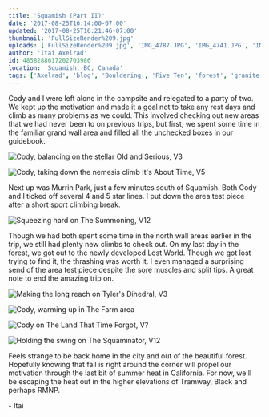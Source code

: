 ```yaml
---
title: 'Squamish (Part II)'
date: '2017-08-25T16:14:00-07:00'
updated: '2017-08-25T16:21:46-07:00'
thumbnail: 'FullSizeRender%209.jpg'
uploads: ['FullSizeRender%209.jpg', 'IMG_4787.JPG', 'IMG_4741.JPG', 'IMG_4756.JPG', 'IMG_4764.JPG', 'IMG_4774.JPG', 'IMG_4789.JPG']
author: 'Itai Axelrad'
id: 4858288617202703986
location: 'Squamish, BC, Canada'
tags: ['Axelrad', 'blog', 'Bouldering', 'Five Ten', 'forest', 'granite', 'highball', 'murrin park', 'north wall', 'squaminator', 'Squamish', 'summoning']
---
```


Cody and I were left alone in the campsite and relegated to a party of two. We kept up the motivation and made it a goal not to take any rest days and climb as many problems as we could. This involved checking out new areas that we had never been to on previous trips, but first, we spent some time in the familiar grand wall area and filled all the unchecked boxes in our guidebook.

![Cody, balancing on the stellar Old and Serious, V3](uploads/FullSizeRender%209.jpg)

![Cody, taking down the nemesis climb It's About Time, V5](uploads/IMG_4787.JPG)

Next up was Murrin Park, just a few minutes south of Squamish. Both Cody and I ticked off several 4 and 5 star lines. I put down the area test piece after a short sport climbing break.

![Squeezing hard on The Summoning, V12](uploads/IMG_4741.JPG)

Though we had both spent some time in the north wall areas earlier in the trip, we still had plenty new climbs to check out. On my last day in the forest, we got out to the newly developed Lost World. Though we got lost trying to find it, the thrashing was worth it. I even managed a surprising send of the area test piece despite the sore muscles and split tips. A great note to end the amazing trip on.

![Making the long reach on Tyler's Dihedral, V3](uploads/IMG_4756.JPG)

![Cody, warming up in The Farm area](uploads/IMG_4764.JPG)

![Cody on The Land That Time Forgot, V?](uploads/IMG_4774.JPG)

![Holding the swing on The Squaminator, V12](uploads/IMG_4789.JPG)

Feels strange to be back home in the city and out of the beautiful forest. Hopefully knowing that fall is right around the corner will propel our motivation through the last bit of summer heat in California. For now, we'll be escaping the heat out in the higher elevations of Tramway, Black and perhaps RMNP.

\- Itai
